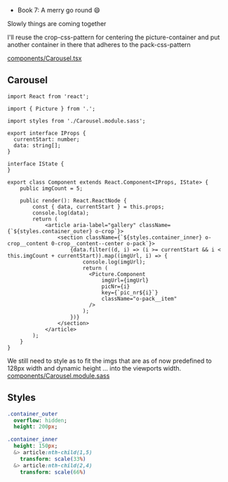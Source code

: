 - Book 7: A merry go round :smile:

Slowly things are coming together

I'll reuse the crop-css-pattern for centering the picture-container and
put another container in there that adheres to the pack-css-pattern

[components/Carousel.tsx](#Carousel "save:")


## Carousel

```tsx
import React from 'react';

import { Picture } from '.';

import styles from './Carousel.module.sass';

export interface IProps {
  currentStart: number;
  data: string[];
}

interface IState {
}

export class Component extends React.Component<IProps, IState> {
    public imgCount = 5;

    public render(): React.ReactNode {
        const { data, currentStart } = this.props;
        console.log(data);
        return (
            <article aria-label="gallery" className={`${styles.container_outer} o-crop`}>
                <section className={`${styles.container_inner} o-crop__content 0-crop__content--center o-pack`}>
                    {data.filter((d, i) => (i >= currentStart && i < this.imgCount + currentStart)).map((imgUrl, i) => {
                        console.log(imgUrl);
                        return (
                          <Picture.Component
                              imgUrl={imgUrl}
                              picNr={i}
                              key={`pic_nr${i}`}
                              className="o-pack__item"
                          />
                        );
                    })}
                </section>
            </article>
        );
    }
}
```

We still need to style as to fit the imgs that are as of now predefined to 128px width and dynamic height ...
into the viewports width.
[components/Carousel.module.sass](#Styles "save:")

## Styles

```sass
.container_outer
  overflow: hidden;
  height: 200px;

.container_inner
  height: 150px;
  &> article:nth-child(1,5)
    transform: scale(33%)
  &> article:nth-child(2,4)
    transform: scale(66%)

```

